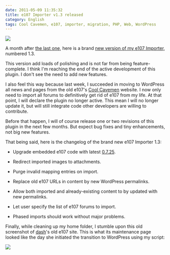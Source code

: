 ```yaml
---
date: 2011-05-09 11:35:32
title: e107 Importer v1.3 released
category: English
tags: Cool Cavemen, e107, importer, migration, PHP, Web, WordPress
---
```


![](/uploads/2011/e107-importer-v1-3-option-panel.png)

A month after [the last one](http://kevin.deldycke.com/2011/04/e107-importer-1-2-enhanced-bbcode-parser/), here is a brand [new version of my e107 Importer](http://wordpress.org/extend/plugins/e107-importer/), numbered 1.3.

This version add loads of polishing and is not far from being feature-complete. I think I'm reaching the end of the active development of this plugin. I don't see the need to add new features.

I also feel this way because last week, I succeeded in moving to WordPress all news and pages from the old e107's [Cool Cavemen](http://coolcavemen.com) website. I now only need to import all forums to definitively get rid of e107 from my life. At that point, I will declare the plugin no longer active. This mean I will no longer update it, but will still integrate code other developers are willing to contribute.

Before that happen, I will of course release one or two revisions of this plugin in the next few months. But expect bug fixes and tiny enhancements, not big new features.

That being said, here is the changelog of the brand new e107 Importer 1.3:

  * Upgrade embedded e107 code with latest [0.7.25](http://e107.org/news.php?item.880).

  * Redirect imported images to attachments.

  * Purge invalid mapping entries on import.

  * Replace old e107 URLs in content by new WordPress permalinks.

  * Allow both imported and already-existing content to by updated with new permalinks.

  * Let user specify the list of e107 forums to import.

  * Phased imports should work without major problems.

Finally, while cleaning up my home folder, I stumble upon this old screenshot of [dash](http://kevin.deldycke.com/2008/01/e107-to-wordpress-migration-v09-plug-in-released/comment-page-1/#comment-3300)'s old e107 site. This is what its maintenance page looked like the day she initiated the transition to WordPress using my script:

![](/uploads/2008/film-fanatix-com-maintenance-page.png)

